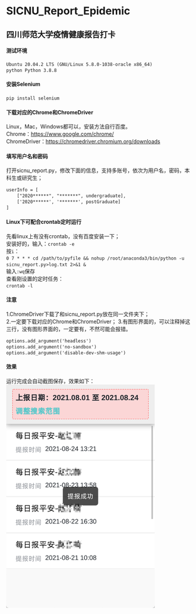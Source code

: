 # SICNU_Report_Epidemic
四川师范大学疫情健康报告打卡
---
#### 测试环境
```
Ubuntu 20.04.2 LTS (GNU/Linux 5.8.0-1038-oracle x86_64)
python Python 3.8.8
```
#### 安装Selenium
`pip install selenium`
#### 下载对应的Chrome和ChromeDriver
Linux，Mac，Windows都可以，安装方法自行百度。  
Chrome：https://www.google.com/chrome/  
ChromeDriver：https://chromedriver.chromium.org/downloads  
#### 填写用户名和密码
打开sicnu_report.py，修改下面的信息，支持多账号，依次为用户名，密码，本科生或研究生；
```
userInfo = [
    ["2020******", "*******", undergraduate],
    ['2020******', '*******', postGraduate]
]
```
#### Linux下可配合crontab定时运行
先看linux上有没有crontab，没有百度安装一下；  
安装好的，输入：`crontab -e`  
按`i`：  
`0 7 * * * cd /path/to/pyfile && nohup /root/anaconda3/bin/python -u sicnu_report.py>log.txt 2>&1 &`  
输入`:wq`保存   
查看刚设置的定时任务：   
`crontab -l`
#### 注意
1.ChromeDriver下载了和sicnu_report.py放在同一文件夹下；  
2.一定要下载对应的Chrome和ChromeDriver；
3.有图形界面的，可以注释掉这三行，没有图形界面的，一定要有，不然可能会报错。
```
options.add_argument('headless')
options.add_argument('no-sandbox')
options.add_argument('disable-dev-shm-usage')
```
#### 效果
运行完成会自动截图保存，效果如下：  
<img width="400px" src="https://github.com/deweyshi/SICNU_Report_Epidemic/blob/main/2021-08-24-2020******.png">
